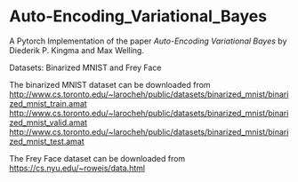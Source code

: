 # Auto-Encoding_Variational_Bayes

A Pytorch Implementation of the paper *Auto-Encoding Variational Bayes* by Diederik P. Kingma and Max Welling.

Datasets: Binarized MNIST and Frey Face

The binarized MNIST dataset can be downloaded from 
http://www.cs.toronto.edu/~larocheh/public/datasets/binarized_mnist/binarized_mnist_train.amat 
http://www.cs.toronto.edu/~larocheh/public/datasets/binarized_mnist/binarized_mnist_valid.amat 
http://www.cs.toronto.edu/~larocheh/public/datasets/binarized_mnist/binarized_mnist_test.amat

The Frey Face dataset can be downloaded from
https://cs.nyu.edu/~roweis/data.html
